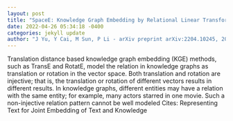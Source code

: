 ```yaml
--- 
layout: post 
title: "SpaceE: Knowledge Graph Embedding by Relational Linear Transformation in the Entity Space" 
date: 2022-04-26 05:34:18 -0400 
categories: jekyll update 
author: "J Yu, Y Cai, M Sun, P Li - arXiv preprint arXiv:2204.10245, 2022" 
--- 
```

Translation distance based knowledge graph embedding (KGE) methods, such as TransE and RotatE, model the relation in knowledge graphs as translation or rotation in the vector space. Both translation and rotation are injective; that is, the translation or rotation of different vectors results in different results. In knowledge graphs, different entities may have a relation with the same entity; for example, many actors starred in one movie. Such a non-injective relation pattern cannot be well modeled Cites: Representing Text for Joint Embedding of Text and Knowledge